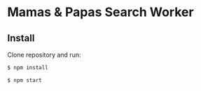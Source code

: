 # Mamas & Papas Search Worker

## Install

Clone repository and run:

```sh
$ npm install
```

```sh
$ npm start
```

